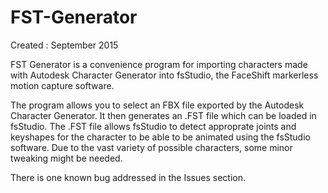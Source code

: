 # FST-Generator
Created : September 2015

FST Generator is a convenience program for importing characters made with Autodesk Character Generator into fsStudio, the FaceShift markerless motion capture software. 

The program allows you to select an FBX file exported by the Autodesk Character Generator. It then generates an .FST file which can be loaded in fsStudio. The .FST file allows fsStudio to detect approprate joints and keyshapes for the character to be able to be animated using the fsStudio software. Due to the vast variety of possible characters, some minor tweaking might be needed.

There is one known bug addressed in the Issues section.
